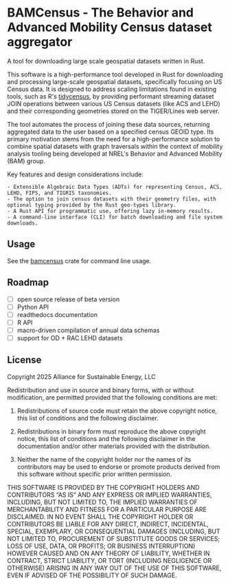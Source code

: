 # BAMCensus - The Behavior and Advanced Mobility Census dataset aggregator
A tool for downloading large scale geospatial datasets written in Rust. 

This software is a high-performance tool developed in Rust for downloading and processing large-scale geospatial datasets, specifically focusing on US Census data. It is designed to address scaling limitations found in existing tools, such as R's [tidycensus](https://walker-data.com/tidycensus/), by providing performant streaming dataset JOIN operations between various US Census datasets (like ACS and LEHD) and their corresponding geometries stored on the TIGER/Lines web server.

The tool automates the process of joining these data sources, returning aggregated data to the user based on a specified census GEOID type. Its primary motivation stems from the need for a high-performance solution to combine spatial datasets with graph traversals within the context of mobility analysis tooling being developed at NREL's Behavior and Advanced Mobility (BAM) group.

Key features and design considerations include:

    - Extensible Algebraic Data Types (ADTs) for representing Census, ACS, LEHD, FIPS, and TIGRIS taxonomies.
    - The option to join census datasets with their geometry files, with optional typing provided by the Rust geo-types library.
    - A Rust API for programmatic use, offering lazy in-memory results.
    - A command-line interface (CLI) for batch downloading and file system downloads.

## Usage

See the [bamcensus](/bamcensus/) crate for command line usage.

## Roadmap

  - [ ] open source release of beta version
  - [ ] Python API
  - [ ] readthedocs documentation
  - [ ] R API
  - [ ] macro-driven compilation of annual data schemas
  - [ ] support for OD + RAC LEHD datasets

## License

Copyright 2025 Alliance for Sustainable Energy, LLC

Redistribution and use in source and binary forms, with or without modification, are permitted provided that the following conditions are met:

1. Redistributions of source code must retain the above copyright notice, this list of conditions and the following disclaimer.

2. Redistributions in binary form must reproduce the above copyright notice, this list of conditions and the following disclaimer in the documentation and/or other materials provided with the distribution.

3. Neither the name of the copyright holder nor the names of its contributors may be used to endorse or promote products derived from this software without specific prior written permission.

THIS SOFTWARE IS PROVIDED BY THE COPYRIGHT HOLDERS AND CONTRIBUTORS “AS IS” AND ANY EXPRESS OR IMPLIED WARRANTIES, INCLUDING, BUT NOT LIMITED TO, THE IMPLIED WARRANTIES OF MERCHANTABILITY AND FITNESS FOR A PARTICULAR PURPOSE ARE DISCLAIMED. IN NO EVENT SHALL THE COPYRIGHT HOLDER OR CONTRIBUTORS BE LIABLE FOR ANY DIRECT, INDIRECT, INCIDENTAL, SPECIAL, EXEMPLARY, OR CONSEQUENTIAL DAMAGES (INCLUDING, BUT NOT LIMITED TO, PROCUREMENT OF SUBSTITUTE GOODS OR SERVICES; LOSS OF USE, DATA, OR PROFITS; OR BUSINESS INTERRUPTION) HOWEVER CAUSED AND ON ANY THEORY OF LIABILITY, WHETHER IN CONTRACT, STRICT LIABILITY, OR TORT (INCLUDING NEGLIGENCE OR OTHERWISE) ARISING IN ANY WAY OUT OF THE USE OF THIS SOFTWARE, EVEN IF ADVISED OF THE POSSIBILITY OF SUCH DAMAGE.
